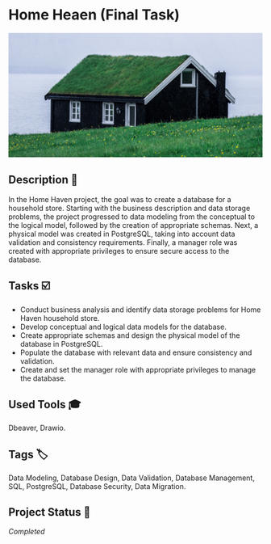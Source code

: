 # Home Heaen (Final Task) 
![YM-logo](home.jpg)

## Description :key:
In the Home Haven project, the goal was to create a database for a household store. Starting with the business description and data storage problems, the project progressed to data modeling from the conceptual to the logical model, followed by the creation of appropriate schemas. Next, a physical model was created in PostgreSQL, taking into account data validation and consistency requirements. Finally, a manager role was created with appropriate privileges to ensure secure access to the database.


## Tasks :ballot_box_with_check:
- Conduct business analysis and identify data storage problems for Home Haven household store.
- Develop conceptual and logical data models for the database.
- Create appropriate schemas and design the physical model of the database in PostgreSQL.
- Populate the database with relevant data and ensure consistency and validation.
- Create and set the manager role with appropriate privileges to manage the database.

## Used Tools :mortar_board:
Dbeaver, Drawio.


## Tags :label:
Data Modeling, Database Design, Data Validation, Database Management, SQL, PostgreSQL, Database Security, Data Migration. 

## Project Status :black_square_button:
_Completed_ 
